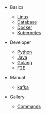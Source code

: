* Basics
    + [Linux](/basic-theories/linux/README.md)
    + [Database](/basics/database/README.md)
    + [Docker](/basic-theories/docker/README.md)
    + [Kubernetes](/cloud-native/kubernetes/README.md)

* Developer
    + [Python](/developer/python/README.md)
    + [Java](/developer/java/README.md)
    + [Golang](/developer/golang/README.md)
    + [F2E](/developer/F2E/README.md)

* Manual
    + [kafka](/manual/kafka/README.md)

* Gallery
    + [Commands](/basic-theories/commands/README.md)
